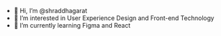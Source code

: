- 👋 Hi, I’m @shraddhagarat
- 👀 I’m interested in User Experience Design and Front-end Technology
- 🌱 I’m currently learning Figma and React

<!---
shraddhagarat/shraddhagarat is a ✨ special ✨ repository because its `README.md` (this file) appears on your GitHub profile.
You can click the Preview link to take a look at your changes.
--->
